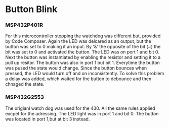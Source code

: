# Button Blink
### MSP432P401R

For this microcontroller stopping the watchdog was different but, provided by Code Composer. Again the LED was delcared as an output, but the button was set to 0 making it an input. By '&' the opposite of the bit (~) the bit was set to 0 and activated the button. The LED was on port 1 and bit 0. Next the button was instantiated by enabling the resistor and setting it to a pull up resitor. The button was also in port 1 but bit 1. Everytime the button was pused the state would change. Since the button bounces when pressed, the LED would turn off and on inconsistently. To solve this problem a delay was added, which waited for the button to debounce and then chnaged the state. 

### MSP432G2553

The origianl watch dog was used for the 430. All the same rules applied excpet for the adressing. The LED light was in port 1 and bit 0. The button was located in port 1,but at bit 3 instead.   

